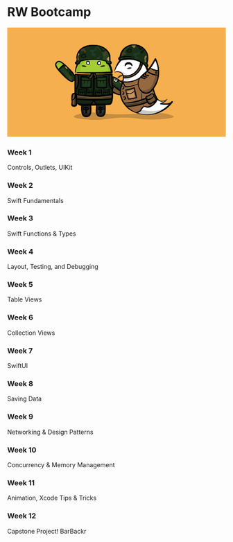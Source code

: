 # RW Bootcamp

![alt text](img/bootcamp.png)


### Week 1
Controls, Outlets, UIKit

### Week 2
Swift Fundamentals

### Week 3
Swift Functions & Types

### Week 4
Layout, Testing, and Debugging

### Week 5
Table Views

### Week 6
Collection Views

### Week 7
SwiftUI

### Week 8
Saving Data

### Week 9
Networking & Design Patterns

### Week 10
Concurrency & Memory Management

### Week 11
Animation, Xcode Tips & Tricks

### Week 12
Capstone Project!
BarBackr

